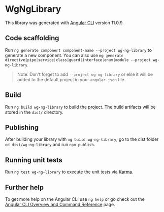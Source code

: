 # WgNgLibrary

This library was generated with [Angular CLI](https://github.com/angular/angular-cli) version 11.0.9.

## Code scaffolding

Run `ng generate component component-name --project wg-ng-library` to generate a new component. You can also use `ng generate directive|pipe|service|class|guard|interface|enum|module --project wg-ng-library`.
> Note: Don't forget to add `--project wg-ng-library` or else it will be added to the default project in your `angular.json` file. 

## Build

Run `ng build wg-ng-library` to build the project. The build artifacts will be stored in the `dist/` directory.

## Publishing

After building your library with `ng build wg-ng-library`, go to the dist folder `cd dist/wg-ng-library` and run `npm publish`.

## Running unit tests

Run `ng test wg-ng-library` to execute the unit tests via [Karma](https://karma-runner.github.io).

## Further help

To get more help on the Angular CLI use `ng help` or go check out the [Angular CLI Overview and Command Reference](https://angular.io/cli) page.
